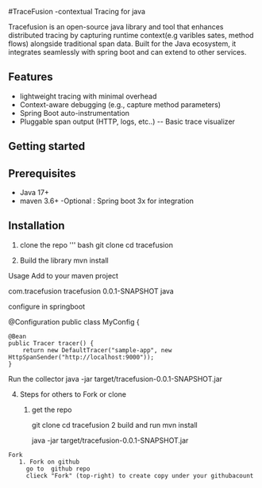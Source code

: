 #TraceFusion -contextual Tracing for java

 Tracefusion is an open-source java library and tool that enhances distributed tracing by
 capturing runtime context(e.g varibles sates, method flows) alongside traditional span data.
 Built for the Java ecosystem, it integrates seamlessly with spring  boot  and can extend to other
 services.
 
 ## Features
 - lightweight tracing with minimal overhead
 - Context-aware debugging (e.g., capture method parameters)
 - Spring Boot auto-instrumentation
 - Pluggable span output (HTTP, logs, etc..)
 -- Basic trace visualizer
 
 
 ## Getting started
 
 ## Prerequisites
 - Java 17+
 - maven 3.6+
 -Optional : Spring boot 3x for integration
 
 
 ## Installation
 1. clone the repo
 ''' bash
  git clone 
  cd tracefusion 
  
  
  2. Build the library
  mvn install
  
  
  Usage
  Add to your maven project
  
  <dependency>
      <groupId>com.tracefusion</groupId>
      <artifactId>tracefusion</artifactId>
      <version>0.0.1-SNAPSHOT</version>
    </dependency>
    java
    
    
  configure in springboot
  
  @Configuration
  public class MyConfig {

	@Bean
	public Tracer tracer() {
		return new DefaultTracer("sample-app", new HttpSpanSender("http://localhost:9000"));
	}


  Run the collector
  java -jar target/tracefusion-0.0.1-SNAPSHOT.jar
  
  
  4. Steps for others to Fork or clone
     1. get the repo
        
          git clone
          cd tracefusion
     2 build and run
        mvn install
        
         java -jar target/tracefusion-0.0.1-SNAPSHOT.jar
         
         
    Fork
       1. Fork on github
         go to  github repo
         clieck "Fork" (top-right) to create copy under your githubacount
         
         
  
